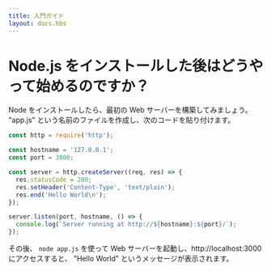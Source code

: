 ```yaml
---
title: 入門ガイド
layout: docs.hbs
---
```


<!-- # How do I start with Node.js after I installed it? -->
# Node.js をインストールした後はどうやって始めるのですか？

<!-- Once you have installed Node, let's try building our first web server.
Create a file named "app.js", and paste the following code: -->
Node をインストールしたら、最初の Web サーバーを構築してみましょう。
"app.js" という名前のファイルを作成し、次のコードを貼り付けます。

```javascript
const http = require('http');

const hostname = '127.0.0.1';
const port = 3000;

const server = http.createServer((req, res) => {
  res.statusCode = 200;
  res.setHeader('Content-Type', 'text/plain');
  res.end('Hello World\n');
});

server.listen(port, hostname, () => {
  console.log(`Server running at http://${hostname}:${port}/`);
});
```

<!-- After that, run your web server using `node app.js`, visit http://localhost:3000, and you will see a message 'Hello World' -->
その後、 `node app.js` を使って Web サーバーを起動し、http://localhost:3000 にアクセスすると、 "Hello World" というメッセージが表示されます。
